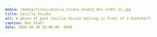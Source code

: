 ```yaml
---
media: /media/files/cecelia_vicuna_studio_don_stahl-12.jpg
title: Cecilia Vicuña
alt: A photo of poet Cecilia Vicuña smiling in front of a bookshelf.
caption: Don Stahl
date: 2020-10-30 10:09:00 -0500
---
```

